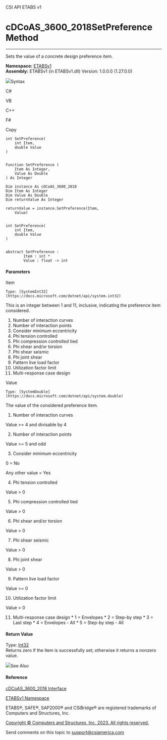 ﻿

CSI API ETABS v1

# cDCoAS_3600_2018SetPreference Method  
  
---  
  
Sets the value of a concrete design preference item.

**Namespace:** [ETABSv1](2780f1b8-2033-5289-2298-1cdb2a7508d9.htm)  
**Assembly:** ETABSv1 (in ETABSv1.dll) Version: 1.0.0.0 (1.27.0.0)

![](../icons/SectionExpanded.png)Syntax

C#

VB

C++

F#

Copy

    
    
    int SetPreference(
    	int Item,
    	double Value
    )
    
    
    Function SetPreference ( 
    	Item As Integer,
    	Value As Double
    ) As Integer
    
    Dim instance As cDCoAS_3600_2018
    Dim Item As Integer
    Dim Value As Double
    Dim returnValue As Integer
    
    returnValue = instance.SetPreference(Item, 
    	Value)
    
    
    int SetPreference(
    	int Item, 
    	double Value
    )
    
    
    abstract SetPreference : 
            Item : int * 
            Value : float -> int 
    

#### Parameters

Item

    Type: [SystemInt32](https://docs.microsoft.com/dotnet/api/system.int32)  
This is an integer between 1 and 11, inclusive, indicating the preference item
considered.

  1. Number of interaction curves
  2. Number of interaction points
  3. Consider minimum eccentricity
  4. Phi tension controlled
  5. Phi compression controlled tied
  6. Phi shear and/or torsion
  7. Phi shear seismic
  8. Phi joint shear
  9. Pattern live load factor
  10. Utilization factor limit
  11. Multi-response case design

Value

    Type: [SystemDouble](https://docs.microsoft.com/dotnet/api/system.double)  
The value of the considered preference item.

  1. Number of interaction curves 

Value >= 4 and divisable by 4

  2. Number of interaction points 

Value >= 5 and odd

  3. Consider minimum eccentricity 

0 = No

Any other value = Yes

  4. Phi tension controlled 

Value > 0

  5. Phi compression controlled tied 

Value > 0

  6. Phi shear and/or torsion 

Value > 0

  7. Phi shear seismic 

Value > 0

  8. Phi joint shear 

Value > 0

  9. Pattern live load factor 

Value >= 0

  10. Utilization factor limit 

Value > 0

  11. Multi-response case design 
     * 1 = Envelopes
     * 2 = Step-by step
     * 3 = Last step
     * 4 = Envelopes - All
     * 5 = Step-by step - All

#### Return Value

Type: [Int32](https://docs.microsoft.com/dotnet/api/system.int32)  
Returns zero if the item is successfully set; otherwise it returns a nonzero
value.

![](../icons/SectionExpanded.png)See Also

#### Reference

[cDCoAS_3600_2018 Interface](50ea656a-a6eb-673b-c6c4-90ac077c31dd.htm)

[ETABSv1 Namespace](2780f1b8-2033-5289-2298-1cdb2a7508d9.htm)

ETABS®, SAFE®, SAP2000® and CSiBridge® are registered trademarks of Computers
and Structures, Inc.  

[Copyright © Computers and Structures, Inc. 2023. All rights
reserved.](http://www.csiamerica.com)

Send comments on this topic to
[support@csiamerica.com](mailto:support%40csiamerica.com?Subject=CSI%20API%20ETABS%20v1)


